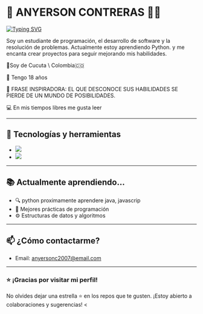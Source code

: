 
# 👋 ANYERSON CONTRERAS 👨‍💻
<a href="https://git.io/typing-svg"><img src="https://readme-typing-svg.herokuapp.com?font=Source+Code+Pro&duration=3000&pause=1000&color=38F79C&width=435&lines=ANYERSON+CONTRERAS%F0%9F%92%8E%E2%80%8B;ESTUDIANTE+T%C3%89CNICO%E2%80%8B%E2%80%8B%F0%9F%93%9A%E2%80%8B;EN+PROGRAMACI%C3%93N+DE+SOFTWARE%F0%9F%91%A8%F0%9F%8F%BB%E2%80%8D%F0%9F%92%BB%E2%80%8B;FAN%C3%81TICO+AL+CONOCIMIENTO%F0%9F%8E%AE%E2%80%8B%F0%9F%8E%AE%E2%80%8B" alt="Typing SVG" /></a>


Soy un estudiante de programación, el desarrollo de software y la resolución de problemas. Actualmente estoy aprendiendo Python. y me encanta crear proyectos para seguir mejorando mis habilidades.

📍Soy de Cucuta \ Colombia🇨🇴 

👤 Tengo 18 años 

🚀 FRASE INSPIRADORA: EL QUE DESCONOCE SUS HABILIDADES SE PIERDE DE UN MUNDO DE POSIBILIDADES.

💻 En mis tiempos libres me gusta leer



---

## 🚀 Tecnologías y herramientas

-  <img src="https://img.shields.io/badge/-Python-3776AB?style=for-the-badge&logo=python&logoColor=white"/>

- <img src="https://img.shields.io/badge/-Git-F05032?style=for-the-badge&logo=git&logoColor=white"/> 
---

## 📚 Actualmente aprendiendo...

- 🔍 python proximamente aprendere java, javascrip
- 📖 Mejores prácticas de programación
- ⚙️ Estructuras de datos y algoritmos

---

## 📫 ¿Cómo contactarme?

- Email: anyersonc2007@email.com

---

### ⭐ ¡Gracias por visitar mi perfil!
No olvides dejar una estrella ⭐ en los repos que te gusten. ¡Estoy abierto a colaboraciones y sugerencias!
<

